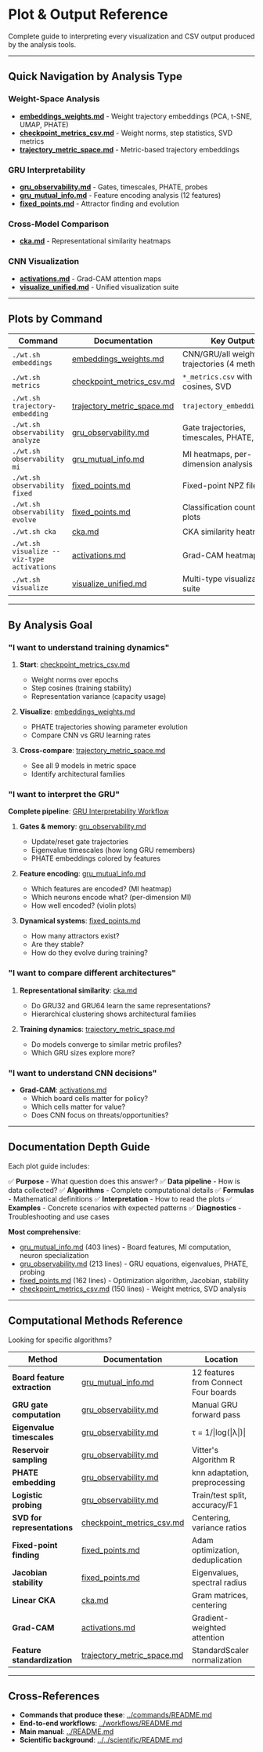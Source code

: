 # Plot & Output Reference

Complete guide to interpreting every visualization and CSV output produced by the analysis tools.

---

## Quick Navigation by Analysis Type

### Weight-Space Analysis
- **[embeddings_weights.md](./embeddings_weights.md)** - Weight trajectory embeddings (PCA, t-SNE, UMAP, PHATE)
- **[checkpoint_metrics_csv.md](./checkpoint_metrics_csv.md)** - Weight norms, step statistics, SVD metrics
- **[trajectory_metric_space.md](./trajectory_metric_space.md)** - Metric-based trajectory embeddings

### GRU Interpretability
- **[gru_observability.md](./gru_observability.md)** - Gates, timescales, PHATE, probes
- **[gru_mutual_info.md](./gru_mutual_info.md)** - Feature encoding analysis (12 features)
- **[fixed_points.md](./fixed_points.md)** - Attractor finding and evolution

### Cross-Model Comparison
- **[cka.md](./cka.md)** - Representational similarity heatmaps

### CNN Visualization
- **[activations.md](./activations.md)** - Grad-CAM attention maps
- **[visualize_unified.md](./visualize_unified.md)** - Unified visualization suite

---

## Plots by Command

| Command | Documentation | Key Outputs |
|---------|---------------|-------------|
| `./wt.sh embeddings` | [embeddings_weights.md](./embeddings_weights.md) | CNN/GRU/all weight trajectories (4 methods) |
| `./wt.sh metrics` | [checkpoint_metrics_csv.md](./checkpoint_metrics_csv.md) | `*_metrics.csv` with norms, cosines, SVD |
| `./wt.sh trajectory-embedding` | [trajectory_metric_space.md](./trajectory_metric_space.md) | `trajectory_embedding_*.png` |
| `./wt.sh observability analyze` | [gru_observability.md](./gru_observability.md) | Gate trajectories, timescales, PHATE, probes |
| `./wt.sh observability mi` | [gru_mutual_info.md](./gru_mutual_info.md) | MI heatmaps, per-dimension analysis |
| `./wt.sh observability fixed` | [fixed_points.md](./fixed_points.md) | Fixed-point NPZ files |
| `./wt.sh observability evolve` | [fixed_points.md](./fixed_points.md) | Classification counts, drift plots |
| `./wt.sh cka` | [cka.md](./cka.md) | CKA similarity heatmaps |
| `./wt.sh visualize --viz-type activations` | [activations.md](./activations.md) | Grad-CAM heatmaps |
| `./wt.sh visualize` | [visualize_unified.md](./visualize_unified.md) | Multi-type visualization suite |

---

## By Analysis Goal

### "I want to understand training dynamics"
1. **Start**: [checkpoint_metrics_csv.md](./checkpoint_metrics_csv.md)
   - Weight norms over epochs
   - Step cosines (training stability)
   - Representation variance (capacity usage)

2. **Visualize**: [embeddings_weights.md](./embeddings_weights.md)
   - PHATE trajectories showing parameter evolution
   - Compare CNN vs GRU learning rates

3. **Cross-compare**: [trajectory_metric_space.md](./trajectory_metric_space.md)
   - See all 9 models in metric space
   - Identify architectural families

### "I want to interpret the GRU"
**Complete pipeline**: [GRU Interpretability Workflow](../workflows/gru_interpretability.md)

1. **Gates & memory**: [gru_observability.md](./gru_observability.md)
   - Update/reset gate trajectories
   - Eigenvalue timescales (how long GRU remembers)
   - PHATE embeddings colored by features

2. **Feature encoding**: [gru_mutual_info.md](./gru_mutual_info.md)
   - Which features are encoded? (MI heatmap)
   - Which neurons encode what? (per-dimension MI)
   - How well encoded? (violin plots)

3. **Dynamical systems**: [fixed_points.md](./fixed_points.md)
   - How many attractors exist?
   - Are they stable?
   - How do they evolve during training?

### "I want to compare different architectures"
1. **Representational similarity**: [cka.md](./cka.md)
   - Do GRU32 and GRU64 learn the same representations?
   - Hierarchical clustering shows architectural families

2. **Training dynamics**: [trajectory_metric_space.md](./trajectory_metric_space.md)
   - Do models converge to similar metric profiles?
   - Which GRU sizes explore more?

### "I want to understand CNN decisions"
- **Grad-CAM**: [activations.md](./activations.md)
  - Which board cells matter for policy?
  - Which cells matter for value?
  - Does CNN focus on threats/opportunities?

---

## Documentation Depth Guide

Each plot guide includes:

✅ **Purpose** - What question does this answer?
✅ **Data pipeline** - How is data collected?
✅ **Algorithms** - Complete computational details
✅ **Formulas** - Mathematical definitions
✅ **Interpretation** - How to read the plots
✅ **Examples** - Concrete scenarios with expected patterns
✅ **Diagnostics** - Troubleshooting and use cases

**Most comprehensive**:
- [gru_mutual_info.md](./gru_mutual_info.md) (403 lines) - Board features, MI computation, neuron specialization
- [gru_observability.md](./gru_observability.md) (213 lines) - GRU equations, eigenvalues, PHATE, probing
- [fixed_points.md](./fixed_points.md) (162 lines) - Optimization algorithm, Jacobian, stability
- [checkpoint_metrics_csv.md](./checkpoint_metrics_csv.md) (150 lines) - Weight metrics, SVD analysis

---

## Computational Methods Reference

Looking for specific algorithms?

| Method | Documentation | Location |
|--------|---------------|----------|
| **Board feature extraction** | [gru_mutual_info.md](./gru_mutual_info.md#board-feature-extraction) | 12 features from Connect Four boards |
| **GRU gate computation** | [gru_observability.md](./gru_observability.md#gate-activation-computation) | Manual GRU forward pass |
| **Eigenvalue timescales** | [gru_observability.md](./gru_observability.md#timescale-computation) | τ = 1/\|log(\|λ\|)\| |
| **Reservoir sampling** | [gru_observability.md](./gru_observability.md#gate-activation-computation) | Vitter's Algorithm R |
| **PHATE embedding** | [gru_observability.md](./gru_observability.md#phate-embedding) | knn adaptation, preprocessing |
| **Logistic probing** | [gru_observability.md](./gru_observability.md#logistic-regression-probing) | Train/test split, accuracy/F1 |
| **SVD for representations** | [checkpoint_metrics_csv.md](./checkpoint_metrics_csv.md#4-representation-svd-analysis-optional) | Centering, variance ratios |
| **Fixed-point finding** | [fixed_points.md](./fixed_points.md#fixed-point-finding-algorithm-discovery-stage) | Adam optimization, deduplication |
| **Jacobian stability** | [fixed_points.md](./fixed_points.md#4-stability-classification) | Eigenvalues, spectral radius |
| **Linear CKA** | [cka.md](./cka.md#2-linear-cka-formula) | Gram matrices, centering |
| **Grad-CAM** | [activations.md](./activations.md#grad-cam-algorithm) | Gradient-weighted attention |
| **Feature standardization** | [trajectory_metric_space.md](./trajectory_metric_space.md#3-standardization) | StandardScaler normalization |

---

## Cross-References

- **Commands that produce these**: [../commands/README.md](../commands/README.md)
- **End-to-end workflows**: [../workflows/README.md](../workflows/README.md)
- **Main manual**: [../README.md](../README.md)
- **Scientific background**: [../../scientific/README.md](../../scientific/README.md)
